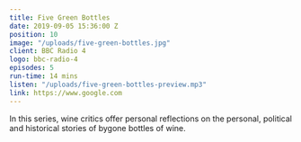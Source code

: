 ```yaml
---
title: Five Green Bottles
date: 2019-09-05 15:36:00 Z
position: 10
image: "/uploads/five-green-bottles.jpg"
client: BBC Radio 4
logo: bbc-radio-4
episodes: 5
run-time: 14 mins
listen: "/uploads/five-green-bottles-preview.mp3"
link: https://www.google.com
---
```


In this series, wine critics offer personal reflections on the personal, political and historical stories of bygone bottles of wine.